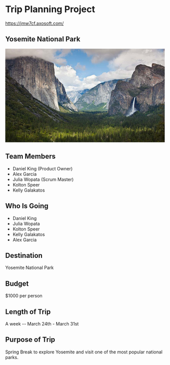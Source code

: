 # Trip Planning Project

https://jmw7cf.axosoft.com/

## Yosemite National Park
![Yosemite Valley](https://github.com/danielking13/TripProjectSE/blob/master/yosemite-photo.jpg "Yosemite National Park")

## Team Members
* Daniel King (Product Owner)
* Alex Garcia 
* Julia Wopata (Scrum Master)
* Kolton Speer
* Kelly Galakatos

## Who Is Going 
* Daniel King
* Julia Wopata
* Kolton Speer
* Kelly Galakatos
* Alex Garcia

## Destination
Yosemite National Park 
## Budget 
$1000 per person
## Length of Trip
A week -- March 24th - March 31st
## Purpose of Trip
Spring Break to explore Yosemite and visit one of the most popular national parks.
